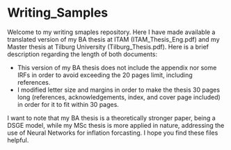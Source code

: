 # Writing_Samples

Welcome to my writing smaples repository. Here I have made available a translated version of my BA thesis at ITAM (ITAM_Thesis_Eng.pdf) and my Master thesis at Tilburg University (Tilburg_Thesis.pdf). Here is a brief description regarding the length of both documents:
* This version of my BA thesis does not include the appendix nor some IRFs in order to avoid exceeding the 20 pages limit, including references.
* I modified letter size and margins in order to make the thesis 30 pages long (references, acknowledgements, index, and cover page included) in order for it to fit within 30 pages.

I want to note that my BA thesis is a theoretically stronger paper, being a DSGE model, while my MSc thesis is more applied in nature, addressing the use of Neural Networks for inflation forcasting. I hope you find these files helpful.
